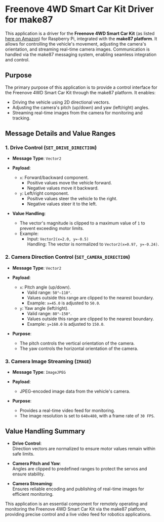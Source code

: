 # Freenove 4WD Smart Car Kit Driver for make87

This application is a driver for the **Freenove 4WD Smart Car Kit** (as
listed [here on Amazon](https://www.amazon.com/Freenove-Raspberry-Tracking-Avoidance-Ultrasonic/dp/B07YD2LT9D)) for
Raspberry Pi, integrated with the **make87 platform**. It allows for controlling the vehicle's movement, adjusting the
camera's orientation, and streaming real-time camera images. Communication is handled via the make87 messaging system,
enabling seamless integration and control.

## Purpose

The primary purpose of this application is to provide a control interface for the Freenove 4WD Smart Car Kit through the
make87 platform. It enables:

- Driving the vehicle using 2D directional vectors.
- Adjusting the camera's pitch (up/down) and yaw (left/right) angles.
- Streaming real-time images from the camera for monitoring and tracking.

## Message Details and Value Ranges

### 1. Drive Control (`SET_DRIVE_DIRECTION`)

- **Message Type**: `Vector2`
- **Payload**:
    - `x`: Forward/backward component.
        - Positive values move the vehicle forward.
        - Negative values move it backward.
    - `y`: Left/right component.
        - Positive values steer the vehicle to the right.
        - Negative values steer it to the left.

- **Value Handling**:
    - The vector's magnitude is clipped to a maximum value of `1` to prevent exceeding motor limits.
    - Example:
        - Input: `Vector2(x=2.0, y=-0.5)`  
          Handling: The vector is normalized to `Vector2(x=0.97, y=-0.24)`.

### 2. Camera Direction Control (`SET_CAMERA_DIRECTION`)

- **Message Type**: `Vector2`
- **Payload**:
    - `x`: Pitch angle (up/down).
        - Valid range: `50°–110°`.
        - Values outside this range are clipped to the nearest boundary.
        - Example: `x=45.0` is adjusted to `50.0`.
    - `y`: Yaw angle (left/right).
        - Valid range: `80°–150°`.
        - Values outside this range are clipped to the nearest boundary.
        - Example: `y=160.0` is adjusted to `150.0`.

- **Purpose**:
    - The pitch controls the vertical orientation of the camera.
    - The yaw controls the horizontal orientation of the camera.

### 3. Camera Image Streaming (`IMAGE`)

- **Message Type**: `ImageJPEG`
- **Payload**:
    - JPEG-encoded image data from the vehicle's camera.

- **Purpose**:
    - Provides a real-time video feed for monitoring.
    - The image resolution is set to `640x480`, with a frame rate of `30 FPS`.

## Value Handling Summary

- **Drive Control**:  
  Direction vectors are normalized to ensure motor values remain within safe limits.

- **Camera Pitch and Yaw**:  
  Angles are clipped to predefined ranges to protect the servos and ensure stability.

- **Camera Streaming**:  
  Ensures reliable encoding and publishing of real-time images for efficient monitoring.

This application is an essential component for remotely operating and monitoring the Freenove 4WD Smart Car Kit via the
make87 platform, providing precise control and a live video feed for robotics applications.
